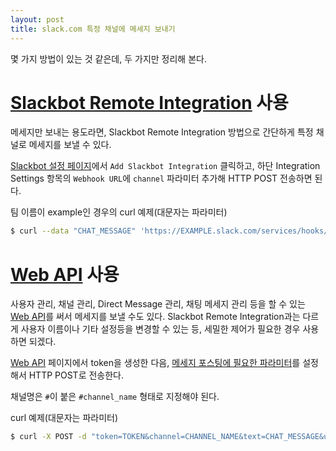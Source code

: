 ```yaml
---
layout: post
title: slack.com 특정 채널에 메세지 보내기
---
```


몇 가지 방법이 있는 것 같은데, 두 가지만 정리해 본다.

# [Slackbot Remote Integration](https://my.slack.com/services/new/slackbot) 사용

메세지만 보내는 용도라면, Slackbot Remote Integration 방법으로 간단하게 특정 채널로 메세지를 보낼 수 있다.

[Slackbot 설정 페이지](https://my.slack.com/services/new/slackbot)에서 `Add Slackbot Integration` 클릭하고, 하단 Integration Settings 항목의 `Webhook URL`에 `channel` 파라미터 추가해 HTTP POST 전송하면 된다.

팀 이름이 example인 경우의 curl 예제(대문자는 파라미터)

```sh
$ curl --data "CHAT_MESSAGE" 'https://EXAMPLE.slack.com/services/hooks/slackbot?token=TOKEN&channel=%23CHANNEL_NAME'
```


# [Web API](https://api.slack.com/web) 사용

사용자 관리, 채널 관리, Direct Message 관리, 채팅 메세지 관리 등을 할 수 있는 [Web API](https://api.slack.com/web)를 써서 메세지를 보낼 수도 있다. Slackbot Remote Integration과는 다르게 사용자 이름이나 기타 설정등을 변경할 수 있는 등, 세밀한 제어가 필요한 경우 사용하면 되겠다.

[Web API](https://api.slack.com/web) 페이지에서 token을 생성한 다음, [메세지 포스팅에 필요한 파라미터](https://api.slack.com/methods/chat.postMessage)를 설정해서 HTTP POST로 전송한다.

채널명은 `#`이 붙은 `#channel_name` 형태로 지정해야 된다.

curl 예제(대문자는 파라미터)

```sh
$ curl -X POST -d "token=TOKEN&channel=CHANNEL_NAME&text=CHAT_MESSAGE&username=USERNAME" https://slack.com/api/chat.postMessage
```
